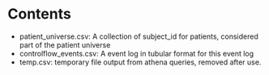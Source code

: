 # Contents

- patient_universe.csv: A collection of subject_id for patients, considered part of the patient universe
- controlflow_events.csv: A event log in tubular format for this event log
- temp.csv: temporary file output from athena queries, removed after use.